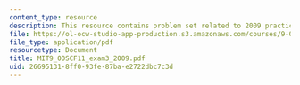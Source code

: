 ```yaml
---
content_type: resource
description: This resource contains problem set related to 2009 practice exam 3 questions.
file: https://ol-ocw-studio-app-production.s3.amazonaws.com/courses/9-00sc-introduction-to-psychology-fall-2011/266951318ff093fe87bae2722dbc7c3d_MIT9_00SCF11_exam3_2009.pdf
file_type: application/pdf
resourcetype: Document
title: MIT9_00SCF11_exam3_2009.pdf
uid: 26695131-8ff0-93fe-87ba-e2722dbc7c3d
---
```

